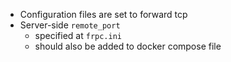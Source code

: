 - Configuration files are set to forward tcp
- Server-side `remote_port`
    - specified at `frpc.ini`
    - should also be added to docker compose file